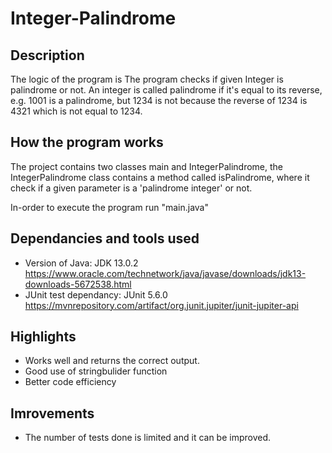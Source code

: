 # Integer-Palindrome

## Description
The logic of the program is 
The program checks if given Integer is palindrome or not. An integer is called palindrome if it's equal to its reverse, e.g. 1001 is a palindrome, but 1234 is not because the reverse of 1234 is 4321 which is not equal to 1234.

## How the program works
The project contains two classes main and IntegerPalindrome, the IntegerPalindrome class contains a method called isPalindrome, where it check if a given parameter is a 'palindrome integer' or not.

In-order to execute the program run "main.java" 

## Dependancies and tools used
* Version of Java: JDK 13.0.2 https://www.oracle.com/technetwork/java/javase/downloads/jdk13-downloads-5672538.html
* JUnit test dependancy: JUnit 5.6.0 https://mvnrepository.com/artifact/org.junit.jupiter/junit-jupiter-api

## Highlights 
* Works well and returns the correct output.
* Good use of stringbulider function 
* Better code efficiency

## Imrovements 
* The number of tests done is limited and it can be improved.
